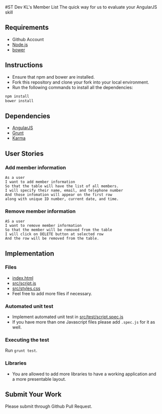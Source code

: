 #ST Dev KL's Member List
The quick way for us to evaluate your AngularJS skill

## Requirements
- Github Account
- [Node.js](https://nodejs.org/download/)
- [bower](http://bower.io/)

## Instructions
- Ensure that npm and bower are installed.
- Fork this repository and clone your fork into your local environment.
- Run the following commands to install all the dependencies:

```sh
npm install
bower install
```

## Dependencies
- [AngularJS](https://angularjs.org/)
- [Grunt](http://gruntjs.com/)
- [Karma](http://karma-runner.github.io/)

## User Stories

### Add member information
```
As a user
I want to add member information
So that the table will have the list of all members.
I will specify their name, email, and telephone number
And those infomation will appear on the first row
along with unique ID number, current date, and time.
```

### Remove member information
```
AS a user
I want to remove member information
So that the member will be removed from the table
I will click on DELETE button at selected row
And the row will be removed from the table.
```

## Implementation

### Files
- [index.html](index.html)
- [src/script.js](./src/script.js)
- [src/styles.css](./src/styles.css)
- Feel free to add more files if necessary.

### Automated unit test
- Implement automated unit test in [src/test/script.spec.js](./src/test/script.spec.js)
- If you have more than one Javascript files please add `.spec.js` for it as well.

### Executing the test
Run `grunt test`.

### Libraries
- You are allowed to add more libraries to have a working application and a more presentable layout.

## Submit Your Work
Please submit through Github Pull Request.
